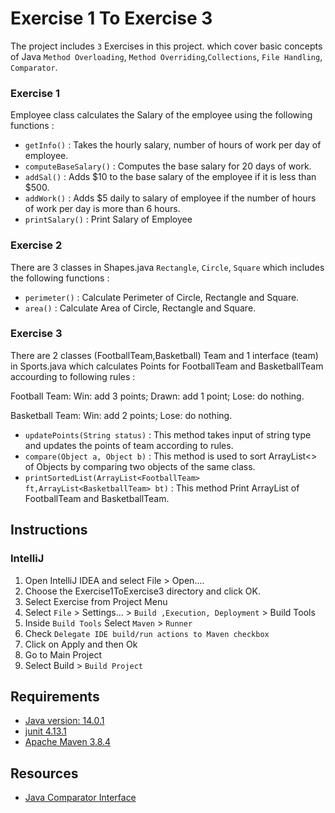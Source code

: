 # Exercise 1 To Exercise 3

The project includes `3` Exercises in this project. which cover basic concepts of Java `Method Overloading`, `Method Overriding`,`Collections`, `File Handling`, `Comparator`. 

### Exercise 1  
   Employee class calculates the Salary of the employee using the following functions :  
   - `getInfo()` : 
                  Takes the hourly salary, number of hours of work per day of employee.
   - `computeBaseSalary()` :
                  Computes the base salary for 20 days of work.
   - `addSal()` :
                  Adds $10 to the base salary of the employee if it is less than $500.
   - `addWork()` :
                  Adds $5 daily to salary of employee if the number of hours of work per day is more than 6 hours. 
   - `printSalary()` :
                  Print Salary of Employee
### Exercise 2
   There are 3 classes in Shapes.java `Rectangle`, `Circle`, `Square` which includes the following functions :
   - `perimeter()` :
                  Calculate Perimeter of Circle, Rectangle and Square.
   - `area()` :
                  Calculate Area of Circle, Rectangle and Square.

### Exercise 3
There are 2 classes (FootballTeam,Basketball) Team  and 1 interface (team) in Sports.java which calculates Points  for FootballTeam and BasketballTeam 
accourding to following rules :

Football Team: Win: add 3 points; Drawn: add 1 point; Lose: do nothing. 

Basketball Team: Win: add 2 points; Lose: do nothing. 

-  `updatePoints(String status)` :
            This method takes input of string type and updates the points of team according to rules.
- `compare(Object a, Object b)` :
            This method is used to sort ArrayList<> of Objects  by comparing two objects of the same class.
- `printSortedList(ArrayList<FootballTeam> ft,ArrayList<BasketballTeam> bt)` :
            This method Print ArrayList of FootballTeam and BasketballTeam.
                 
## Instructions

### IntelliJ

1. Open IntelliJ IDEA and select File > Open....
2. Choose the Exercise1ToExercise3 directory and click OK.
3. Select Exercise from Project Menu
4. Select `File` > Settings... > `Build ,Execution, Deployment` > Build Tools
5. Inside `Build Tools` Select `Maven` > `Runner`
6. Check `Delegate IDE build/run actions to Maven checkbox`
7. Click on Apply and then Ok
8. Go to Main Project 
9. Select Build > `Build Project`
   

## Requirements
- [Java version: 14.0.1](https://www.javatpoint.com/javafx-how-to-install-java)
- [junit 4.13.1](https://www.jetbrains.com/help/idea/junit.html)
- [Apache Maven 3.8.4](https://www.javatpoint.com/how-to-install-maven)


## Resources
- [Java Comparator Interface](https://www.javatpoint.com/Comparator-interface-in-collection-framework)

